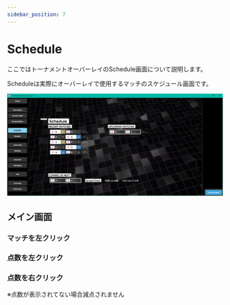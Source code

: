 ```yaml
---
sidebar_position: 7
---
```


# Schedule

ここではトーナメントオーバーレイのSchedule画面について説明します。

Scheduleは実際にオーバーレイで使用するマッチのスケジュール画面です。

![Schedule](/img/osu_lazer/schedule.png)

## メイン画面

### マッチを左クリック

### 点数を左クリック

### 点数を右クリック

※点数が表示されてない場合減点されません
